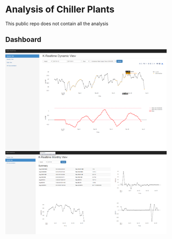 # Analysis of Chiller Plants

This public repo does not contain all the analysis

## Dashboard

![Dashboard Screenshot](output/dashboard1.png?raw=true "Dynamic View")
![Dashboard Screenshot](output/dashboard2.png?raw=true "Monthly View")

